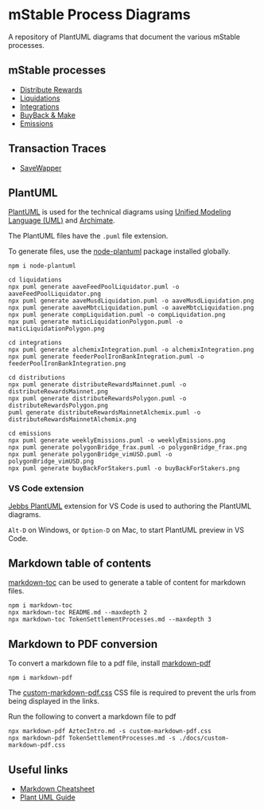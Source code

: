 # mStable Process Diagrams

A repository of PlantUML diagrams that document the various mStable processes.

## mStable processes
* [Distribute Rewards](./distributions/README.md)
* [Liquidations](./liquidations/README.md)
* [Integrations](./integrations/README.md)
* [BuyBack & Make](./buyBack/README.md)
* [Emissions](./emissions/README.md)

## Transaction Traces

* [SaveWapper](./traces/README.md)

## PlantUML

[PlantUML](http://plantuml.com) is used for the technical diagrams using [Unified Modeling Language (UML)](https://en.wikipedia.org/wiki/Unified_Modeling_Language) and [Archimate](https://www.itmg-int.com/itmg-int-wp-content/Archimate/An%20Introduction%20to%20Archimate%203.0.pdf).

The PlantUML files have the `.puml` file extension.

To generate files, use the [node-plantuml](https://www.npmjs.com/package/node-plantuml) package installed globally.

```
npm i node-plantuml
```

```
cd liquidations
npx puml generate aaveFeedPoolLiquidator.puml -o aaveFeedPoolLiquidator.png
npx puml generate aaveMusdLiquidation.puml -o aaveMusdLiquidation.png
npx puml generate aaveMbtcLiquidation.puml -o aaveMbtcLiquidation.png
npx puml generate compLiquidation.puml -o compLiquidation.png
npx puml generate maticLiquidationPolygon.puml -o maticLiquidationPolygon.png

cd integrations
npx puml generate alchemixIntegration.puml -o alchemixIntegration.png
npx puml generate feederPoolIronBankIntegration.puml -o feederPoolIronBankIntegration.png

cd distributions
npx puml generate distributeRewardsMainnet.puml -o distributeRewardsMainnet.png
npx puml generate distributeRewardsPolygon.puml -o distributeRewardsPolygon.png
puml generate distributeRewardsMainnetAlchemix.puml -o distributeRewardsMainnetAlchemix.png

cd emissions
npx puml generate weeklyEmissions.puml -o weeklyEmissions.png
npx puml generate polygonBridge_frax.puml -o polygonBridge_frax.png
npx puml generate polygonBridge_vimUSD.puml -o polygonBridge_vimUSD.png
npx puml generate buyBackForStakers.puml -o buyBackForStakers.png
```

### VS Code extension

[Jebbs PlantUML](https://marketplace.visualstudio.com/items?itemName=jebbs.plantuml) extension for VS Code is used to authoring the PlantUML diagrams.

`Alt-D` on Windows, or `Option-D` on Mac, to start PlantUML preview in VS Code.

## Markdown table of contents

[markdown-toc](https://github.com/jonschlinkert/markdown-toc) can be used to generate a table of content for markdown files.

```
npm i markdown-toc
npx markdown-toc README.md --maxdepth 2
npx markdown-toc TokenSettlementProcesses.md --maxdepth 3
```

## Markdown to PDF conversion
To convert a markdown file to a pdf file, install [markdown-pdf](https://www.npmjs.com/package/markdown-pdf)

```
npm i markdown-pdf
```

The [custom-markdown-pdf.css](./custom-markdown-pdf.css) CSS file is required to prevent the urls from being displayed in the links.

Run the following to convert a markdown file to pdf
```
npx markdown-pdf AztecIntro.md -s custom-markdown-pdf.css
npx markdown-pdf TokenSettlementProcesses.md -s ./docs/custom-markdown-pdf.css
```

## Useful links

- [Markdown Cheatsheet](https://github.com/adam-p/markdown-here/wiki/Markdown-Cheatsheet)
- [Plant UML Guide](http://plantuml.com/guide)
